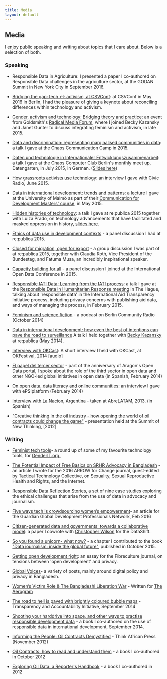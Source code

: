```yaml
---
title: Media
layout: default
---
```


## Media

I enjoy public speaking and writing about topics that I care about. Below is a selection of both.

### Speaking

* Responsible Data in Agriculture: I presented a paper I co-authored on Responsible Data challenges in the agriculture sector, at the GODAN Summit in New York City in September 2016.

* [Bridging the gap: tech <-> activism, at CSVConf](http://csvconf.com/): at CSVConf in May 2016 in Berlin, I had the pleasure of giving a keynote about reconciling differences within technology and activism.

* [Gender, activism and technology: Bridging theory and practice](http://www.gold.ac.uk/calendar/?id=9130): an event from Goldsmith's [Radical Media Forum](https://www.facebook.com/RadicalMediaForum), where I joined Becky Kazansky and Janet Gunter to discuss integrating feminism and activism, in late 2015.

* [Data and discrimination: representing marginalised communities in data](https://media.ccc.de/v/camp2015-6876-data_and_discrimination_representing_marginalised_communities_in_data): a talk I gave at the Chaos Communication Camp in 2015.

* [Daten und technologie in Internationaler Entwicklungszusammenarbeit](http://zararah.net/blog/2015/07/26/datengarten/): a talk I gave at the Chaos Computer Club Berlin's monthly meet up, Datengarten, in July 2015, in German. ([Slides here](http://www.slideshare.net/zararah/datengarten-final))

* [How grassroots activists use technology](http://www.techforgood.global/blog/civic-radio-interview-with-zahra-rahman-how-grassr/): an interview I gave with Civic Radio, June 2015.

* [Data in international development: trends and patterns](http://www.slideshare.net/zararah/data-in-international-development-extended): a lecture I gave at the University of Malmö as part of their [Communication for Development Masters' course](https://wpmu.mah.se/comdev/2015/05/29/degree-project-examination-seminar-social-capital-open-data-ict4d/), in May 2015.

* [Hidden histories of technology](https://re-publica.de/session/hidden-histories-power-technology): a talk I gave at re:publica 2015 together with Luiza Prado, on technology advancements that have facilitated and masked oppression in history, [slides here](http://www.slideshare.net/zararah/rp15-hiddenhistoriestalk-zr-copy-48272313).

* [Ethics of data use in development contexts](https://re-publica.de/en/session/big-problems-big-data-little-privacy-ethics-data-use-developent-contexts) - a panel discussion I had at re:publica 2015.

* [Closed for migration, open for export](https://re-publica.de/en/session/closed-migration-open-export) - a group discussion I was part of at re:publica 2015, together with Claudia Roth, Vice President of the Bundestag, and Fatuma Musa, an incredibly inspirational speaker.

* [Capacity building for all](https://internationalopendataconfer2015.sched.org/event/36xT/capacity-building-for-all-enrichissement-de-la-capacite-pour-tous) - a panel discussion I joined at the International Open Data Conference in 2015.

* [Responsible IATI Data: Learning from the IATI process](http://www.slideshare.net/zararah/learning-fromiati): a talk I gave at the [Responsible Data in Humanitarian Response meeting](http://www.responsible-data.org/) in The Hague, talking about 'responsible data' in the International Aid Transparency Initiative process, including privacy concerns with publishing aid data, and ways of managing the process, in February 2015.

* [Feminism and science fiction](https://soundcloud.com/berlincommunityradio/hystereo-4-feminist-science-fiction) - a podcast on Berlin Community Radio (October 2014)

* [Data in international development: how even the best of intentions can pave the road to surveillance](https://www.youtube.com/watch?v=Bj1xcE4BUbc) A talk I held together with [Becky Kazansky](http://www.beckykazansky.com/) at re:publica (May 2014).

* [Interview with OKCast](http://okcast.org/2014/07/okfestival-2014-zara-rahman-school-of-data-mini-interview/): A short interview I held with OKCast, at OKFestival, 2014 [audio]

* [El papel del tercer sector](https://www.youtube.com/watch?v=0Chzuu2cb8o) - part of the anniversary of Aragon's Open Data portal, I spoke about the role of the third sector in open data and other NGO-led global initiatives in open data (in Spanish, February 2014)

* [On open data, data literacy and online communities](http://vimeo.com/88866898): an interview I gave with ePSIplatform (February 2014)

* [Interview with La Nacion, Argentina](https://www.youtube.com/watch?v=5Fx6ZuIr7Xg) - taken at AbreLATAM, 2013. (in Spanish)

* ["Creative thinking in the oil industry - how opening the world of oil contracts could change the game"](http://open-strategies.de/sessions/creative-thinking-in-the-oil-industry-how-opening-the-world-of-oil-contracts-could-change-t) - presentation held at the Summit of New Thinking, [2012]


### Writing

* [Feminist tech tools](http://www.genderit.org/feminist-talk/feminist-tech-tools)- a round up of some of my favourite technology tools, for [GenderIT.org.](genderit.org)

* [The Potential Impact of Free Basics on SRHR Advocacy in Bangladesh](https://tacticaltech.org/news/now-out-arrow-change-2016-guest-edited-tactical-tech) - an article I wrote for the 2016 ARROW for Change journal, guest-edited by Tactical Technology Collective, on Sexuality, Sexual Reproductive Health and Rights, and the Internet.

* [Responsible Data Reflection Stories](https://responsibledata.io/reflection-stories/), a set of nine case studies exploring the ethical challenges that arise from the use of data in advocacy and journalism.

* [Five ways tech is crowdsourcing women’s empowerment](http://www.theguardian.com/global-development-professionals-network/2016/feb/03/five-ways-tech-crowdsourcing-womens-empowerment)- an article for the Guardian Global Development Professionals Network, Feb 2016

* [Citizen-generated data and governments: towards a collaborative model](http://civicus.org/thedatashift/frontpage-article/citizen-generated-data-and-governments-towards-a-collaborative-model-2/): a paper I cowrote with [Christopher Wilson](https://about.me/christopher_wilson) for the DataShift.

* [So you found a unicorn- what now?](http://zararah.net/blog/2015/11/12/data-journalism-book/) - a chapter I contributed to the book ["Data journalism: inside the global future"](http://www.amazon.com/Data-Journalism-Inside-global-future/dp/1845496639), published in October 2015.

* [Getting open development right](http://twentysix.fibreculturejournal.org/fcjmesh-010-getting-open-development-right/): an essay for the Fibreculture journal, on tensions between 'open development' and privacy.

* [Global Voices](https://globalvoices.org/author/zararahman/)- a variety of posts, mainly around digital policy and privacy in Bangladesh.

* [Women’s Victim Role & The Bangladeshi Liberation War](http://theaerogram.com/women-bangladeshi-liberation-war/) - Written for [The Aerogram](http://theaerogram.com/)

* [The road to hell is paved with brightly coloured bubble maps](http://tech.transparency-initiative.org/zara-rahman-the-road-to-hell-is-paved-with-brightly-coloured-bubble-maps/) - Transparency and Accountability Initiative, September 2014

* [Shooting your harddrive into space, and other ways to practise responsible development data](https://responsibledata.io/ways-to-practise-responsible-development-data/) - a book I co-authored on the use of responsible data in international development, September 2014.

* [Informing the People: Oil Contracts Demystified](http://thinkafricapress.com/legal/openoil-informing-nation-oil-contracts-demystified) - Think African Press (November 2012)

* [Oil Contracts: how to read and understand them](http://openoil.net/understanding-oil-contracts/) - a book I co-authored in October 2012

* [Exploring Oil Data: a Reporter's Handbook](http://openoil.net/exploring-oil-data/) - a book I co-authored in 2012

